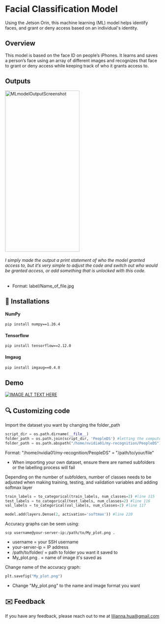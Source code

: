 
# Facial Classification Model

Using the Jetson Orin, this machine learning (ML) model helps identify faces, and grant or deny access based on an individual's identity.


## Overview

This model is based on the face ID on people’s iPhones. It learns and saves a person’s face using an array of different images and recognizes that face to grant or deny access while keeping track of who it grants access to.


## Outputs

<img width="242" height="524" alt="MLmodelOutputScreenshot" src="https://github.com/user-attachments/assets/43aa5c90-2a90-442a-a54a-1fc85bf802a1" />


###### I simply made the output a print statement of who the model granted access to, but it’s very simple to adjust the code and switch out who would be granted access, or add something that is unlocked with this code.
- Format: label/Name_of_file.jpg

 
## 🤖 Installations 

#### NumPy 


```bash
pip install numpy==1.26.4
```

#### Tensorflow

```bash
pip install tensorflow==2.12.0
```

#### Imgaug

```bash
pip install imgaug==0.4.0
```


## Demo

[![IMAGE ALT TEXT HERE](https://img.youtube.com/vi/YOUTUBE_VIDEO_ID_HERE/0.jpg)](https://www.youtube.com/watch?v=W5S65dXTOD0&pp=ygUTZm9yIGdpdGh1YiBsaWxpYW5uYdIHCQnYCQGHKiGM7w%3D%3D)



## 🔍 Customizing code 

Import the dataset you want by changing the folder_path
```python
script_dir = os.path.dirname(__file__)
folder_path = os.path.join(script_dir, 'PeopleDS') #letting the computer know this file exists
folder_path = os.path.abspath("/home/nvidia01/my-recognition/PeopleDS") #locating file with images
```

Format: "/home/nvidia01/my-recognition/PeopleDS" = "/path/to/your/file"
- When importing your own dataset, ensure there are named subfolders or the labelling process will fail

Depending on the number of subfolders, number of classes needs to be adjusted when making training, testing, and validation variables and adding softmax layer
```python
train_labels = to_categorical(train_labels, num_classes=2) #line 115
test_labels = to_categorical(test_labels, num_classes=2) #line 116
val_labels = to_categorical(val_labels, num_classes=2) #line 117

model.add(layers.Dense(2, activation='softmax')) #line 220
```

Accuracy graphs can be seen using:
```
scp username@your-server-ip:/path/to/My_plot.png .
```
- username = your SSH username
- your-server-ip = IP address
- /path/to/folder/ = path to folder you want it saved to
- My_plot.png . = name of image it's saved as

Change name of the accuracy graph:
```python
plt.savefig("My_plot.png")
```
- Change "My_plot.png" to the name and image format you want


## ✉️ Feedback 

If you have any feedback, please reach out to me at lilianna.hua@gmail.com

